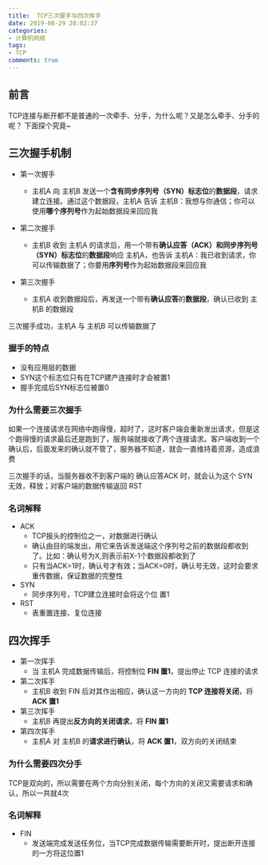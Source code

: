```yaml
---
title:  TCP三次握手与四次挥手
date: 2019-08-29 20:02:37
categories:
- 计算机网络
tags:
- TCP
comments: true
---
```


## 前言

TCP连接与断开都不是普通的一次牵手、分手，为什么呢？又是怎么牵手、分手的呢？
下面探个究竟~

<!-- more -->

## 三次握手机制

- 第一次握手
	
	- 主机A 向 主机B 发送一个**含有同步序列号（SYN）标志位**的**数据段**，请求建立连接。通过这个数据段，主机A 告诉 主机B：我想与你通信；你可以使用**哪个序列号**作为起始数据段来回应我
- 第二次握手
	
	- 主机B 收到 主机A 的请求后，用一个带有**确认应答（ACK）和同步序列号（SYN）标志位**的**数据段**响应 主机A，也告诉 主机A：我已收到请求，你可以传输数据了；你要用**序列号**作为起始数据段来回应我
- 第三次握手
	- 主机A 收到数据段后，再发送一个带有**确认应答**的**数据段**，确认已收到 主机B 的数据段

三次握手成功，主机A 与 主机B 可以传输数据了

### 握手的特点
- 没有应用层的数据
- SYN这个标志位只有在TCP建产连接时才会被置1
- 握手完成后SYN标志位被置0

### 为什么需要三次握手
如果一个连接请求在网络中跑得慢，超时了，这时客户端会重新发出请求，但是这个跑得慢的请求最后还是跑到了，服务端就接收了两个连接请求。客户端收到一个确认后，后面发来的确认就不管了，服务器不知道，就会一直维持着资源，造成浪费

三次握手的话，当服务器收不到客户端的 确认应答ACK 时，就会认为这个 SYN 无效，释放；对客户端的数据传输返回 RST 

### 名词解释
- ACK
	- TCP报头的控制位之一，对数据进行确认
	- 确认由目的端发出，用它来告诉发送端这个序列号之前的数据段都收到了。比如：确认号为X,则表示前X-1个数据段都收到了
	- 只有当ACK=1时，确认号才有效；当ACK=0时，确认号无效，这时会要求重传数据，保证数据的完整性
- SYN
	- 同步序列号，TCP建立连接时会将这个位 置1
- RST
	- 表重置连接、复位连接



## 四次挥手

- 第一次挥手
  - 当 主机A 完成数据传输后，将控制位 **FIN 置1**，提出停止 TCP 连接的请求
- 第二次挥手
  - 主机B 收到 FIN 后对其作出相应，确认这一方向的 **TCP 连接将关闭**，将 **ACK 置1**
- 第三次挥手
  - 主机B 再提出**反方向的关闭请求**，将 **FIN 置1**
- 第四次挥手
	- 主机A 对 主机B 的**请求进行确认**，将 **ACK 置1**，双方向的关闭结束
### 为什么需要四次分手
TCP是双向的，所以需要在两个方向分别关闭，每个方向的关闭又需要请求和确认，所以一共就4次

### 名词解释
- FIN
	- 发送端完成发送任务位，当TCP完成数据传输需要断开时，提出断开连接的一方将这位置1